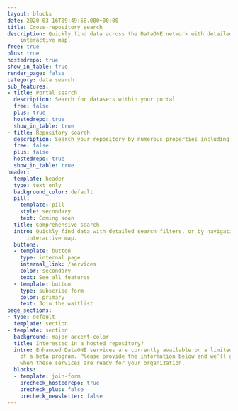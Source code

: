 ```yaml
---
layout: blocks
date: 2020-03-16T09:49:58.000+00:00
title: Cross-repository search
description: Quickly find data across the DataONE network with detailed search filters, or by navigating the
    interactive map.
free: true
plus: true
hostedrepo: true
show_in_table: true
render_page: false
category: data search
sub_features:
- title: Portal search
  description: Search for datasets within your portal
  free: false
  plus: true
  hostedrepo: true
  show_in_table: true
- title: Repository search
  description: Search your repository by numerous properties including space, time, taxa, authors, and others
  free: false
  plus: false
  hostedrepo: true
  show_in_table: true
header:
  template: header
  type: text only
  background_color: default
  pill:
    template: pill
    style: secondary
    text: Coming soon
  title: Comprehensive search
  intro: Quickly find data with detailed search filters, or by navigating the
      interactive map.
  buttons:
  - template: button
    type: internal page
    internal_link: /services
    color: secondary
    text: See all features
  - template: button
    type: subscribe form
    color: primary
    text: Join the waitlist
page_sections:
- type: default
  template: section
- template: section
  background: major-accent-color
  title: Interested in a hosted repository?
  intro: Enhanced DataONE services are currently available on a limited basis as part
    of a beta program. Please provide the information below and we’ll get in touch
    when these services are ready for your organization.
  blocks:
  - template: join-form
    precheck_hostedrepo: true
    precheck_plus: false
    precheck_newsletter: false
---
```


